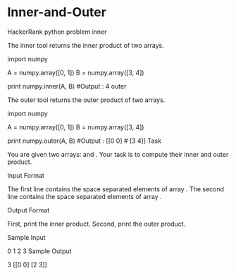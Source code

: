 # Inner-and-Outer
HackerRank python problem
inner

The inner tool returns the inner product of two arrays.

import numpy

A = numpy.array([0, 1])
B = numpy.array([3, 4])

print numpy.inner(A, B)     #Output : 4
outer

The outer tool returns the outer product of two arrays.

import numpy

A = numpy.array([0, 1])
B = numpy.array([3, 4])

print numpy.outer(A, B)     #Output : [[0 0]
                            #          [3 4]]
Task

You are given two arrays:  and .
Your task is to compute their inner and outer product.

Input Format

The first line contains the space separated elements of array .
The second line contains the space separated elements of array .

Output Format

First, print the inner product.
Second, print the outer product.

Sample Input

0 1
2 3
Sample Output

3
[[0 0]
 [2 3]]
